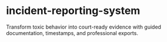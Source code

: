 # incident-reporting-system
Transform toxic behavior into court-ready evidence with guided documentation, timestamps, and professional exports.
